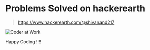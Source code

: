 
# Problems Solved on hackerearth

> https://www.hackerearth.com/@shivanand217

![Coder at Work](https://cloud.githubusercontent.com/assets/4745789/21447248/0884e3b8-c8f8-11e6-8ce3-74ff6502cbca.gif)

Happy Coding !!!!
